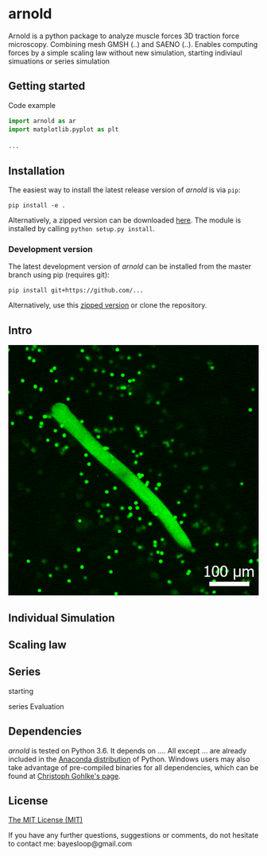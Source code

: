# arnold

Arnold is a python package to analyze muscle forces 3D traction force microscopy. Combining mesh GMSH (..) and SAENO (..).
Enables computing forces by a simple scaling law without new simulation,   starting indiviaul simuations or series simulation


## Getting started


Code example
```python
import arnold as ar
import matplotlib.pyplot as plt

...
```



## Installation
The easiest way to install the latest release version of *arnold* is via `pip`:
```
pip install -e . 
```
Alternatively, a zipped version can be downloaded [here](https://github.com/...). The module is installed by calling `python setup.py install`.

### Development version
The latest development version of *arnold* can be installed from the master branch using pip (requires git):
```
pip install git+https://github.com/...
```
Alternatively, use this [zipped version](https://github.com/.../zipball/master) or clone the repository.

## Intro 

![Loading GIF...](https://raw.githubusercontent.com/davidbhr/arnold/master/docs/GIFs/FDB_contraction(SP-10-25-50-75-100Hz).gif)



## Individual Simulation



## Scaling law



## Series

starting

series Evaluation


## Dependencies
*arnold* is tested on Python 3.6. It depends on .... All except ... are already included in the [Anaconda distribution](https://www.continuum.io/downloads) of Python. Windows users may also take advantage of pre-compiled binaries for all dependencies, which can be found at [Christoph Gohlke's page](http://www.lfd.uci.edu/~gohlke/pythonlibs/).

## License
[The MIT License (MIT)](https://github.com/.../blob/master/LICENSE)

If you have any further questions, suggestions or comments, do not hesitate to contact me: &#098;&#097;&#121;&#101;&#115;&#108;&#111;&#111;&#112;&#064;&#103;&#109;&#097;&#105;&#108;&#046;&#099;&#111;&#109;
